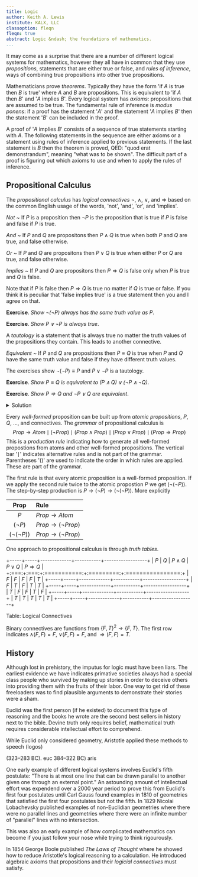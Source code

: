 ```yaml
---
title: Logic
author: Keith A. Lewis
institute: KALX, LLC
classoption: fleqn
fleqn: true
abstract: Logic &ndash; the foundations of mathematics.
...
```


It may come as a surprise that there are a number of different
logical systems for mathematics, however they all have in common that
they use _propositions_, statements that are either true or false, and
_rules of inference_, ways of combining true propositions into other
true propositions.

Mathematicians prove _theorems_. Typically they have the form 'if
$A$ is true then $B$ is true' where $A$ and $B$ are propositions.
This is equivalent to 'if $A$ then $B$' and '$A$ implies $B$'.
Every logical system has _axioms_: propositions that are assumed to be
true. The fundamental rule of inference is _modus ponens_: if a proof
has the statement '$A$' and the statement '$A$ implies $B$' then the
statement '$B$' can be included in the proof.

A proof of '$A$ implies $B$' consists of a sequence of
true statements starting with $A$. The following statements in the sequence
are either axioms or a statement using rules of inference applied to
previous statements. If the last statement is $B$ then the theorem is
proved, QED: "quod erat demonstrandum", meaning "what was to be shown".
The difficult part of a proof is figuring out which axioms to use and
when to apply the rules of inference.

## Propositional Calculus

The _propositional calculus_ has _logical connectives_
$\neg$, $\wedge$, $\vee$, and $\Rightarrow$ based on the
common English usage of the words, 'not', 'and', 'or', and 'implies'.

_Not_
  ~ If $P$ is a proposition then $\neg P$ is the proposition that is true
  	if $P$ is false and false if $P$ is true.

_And_
  ~ If $P$ and $Q$ are propositons then $P\wedge Q$ is true when both $P$ and
  $Q$ are true, and false otherwise.

_Or_
  ~ If $P$ and $Q$ are propositons then $P\vee Q$ is true when either $P$ or
  $Q$ are true, and false otherwise.

_Implies_
  ~ If $P$ and $Q$ are propositons then $P\Rightarrow Q$ is false only when
  $P$ is true and $Q$ is false.

Note that if $P$ is false then $P\Rightarrow Q$ is true no matter if $Q$
is true or false. If you think it is peculiar that 'false implies true'
is a true statement then you and I agree on that.

__Exercise__. _Show $\neg(\neg P)$ always has the same truth value as $P$_.

__Exercise__. _Show $P\vee\neg P$ is always true_.

A _tautology_ is a statement that is always true no matter
the truth values of the propositions they contain. This leads to another
connective.

_Equivalent_
  ~ If $P$ and $Q$ are propositions then $P\equiv Q$ is true when $P$ and $Q$
  have the same truth value and false if they have different truth values.

The exercises show $\neg(\neg P)\equiv P$ and $P\vee\neg P$ is a tautology.

__Exercise__. _Show $P\equiv Q$ is equivalent to $(P\wedge Q)\vee(\neg P\wedge\neg Q)$_.

__Exercise__. _Show $P\Rightarrow Q$ and $\neg P\vee Q$ are equivalent_.

<details>
<summary>Solution</summary>
If $P$ is false then $P\Rightarrow Q$ is true, as we've just seen.
Since $\neg P$ is true in this case $\neg P\vee Q$ is true.
If $P$ is true and $Q$ is false then
$P\Rightarrow Q$ is false and so is $\neg P\vee Q$ since both $\neg P$
and $Q$ are false. If $P$ is true and $Q$ is true then
$P\Rightarrow Q$ is true and so is $\neg P\vee Q$ since $Q$ is true.
</details>

Every _well-formed_ proposition can be built up from _atomic propositions_,
$P$, $Q$, ..., and connectives. The _grammar_ of propositional calculus is
$$
	\mathit{Prop}\to\mathit{Atom}
	\mid(\neg\mathit{Prop})
	\mid(\mathit{Prop}\wedge\mathit{Prop})
	\mid(\mathit{Prop}\vee\mathit{Prop})
	\mid(\mathit{Prop}\Rightarrow\mathit{Prop})
$$
This is a _production rule_ indicating how to generate all well-formed propostions
from atoms and other well-formed propositions. The vertical bar '$\mid$'
indicates alternative rules and is not part of the grammar. Parentheses '()' are used
to indicate the order in which rules are applied. These are part of the grammar.

The first rule is that every atomic proposition is a well-formed proposition.
If we apply the second rule twice to the atomic propostion $P$ we get $(\neg(\neg P))$.
The step-by-step production is $P\to(\neg P)\to(\neg(\neg P))$. More explicitly

| Prop | Rule |
| :--: | :--- |
| $P$ | $\mathit{Prop}\to\mathit{Atom}$ |
| $(\neg P)$ | $\mathit{Prop}\to(\neg\mathit{Prop})$ |
| $(\neg(\neg P))$ | $\mathit{Prop}\to(\neg\mathit{Prop})$ |

One approach to propositional calculus is through _truth tables_.

+-----+-----+-------------+-----------+------------------+
| $P$ | $Q$ | $P\wedge Q$ | $P\vee Q$ | $P\Rightarrow Q$ |
+:===:+:===:+:===========:+:=========:+:================:+
| $F$ | $F$ | $F$         | $F$       | $T$              |
+-----+-----+-------------+-----------+------------------+
| $F$ | $T$ | $F$         | $T$       | $T$              |
+-----+-----+-------------+-----------+------------------+
| $T$ | $F$ | $F$         | $T$       | $F$              |
+-----+-----+-------------+-----------+------------------+
| $T$ | $T$ | $T$         | $T$       | $T$              |
+-----+-----+-------------+-----------+------------------+

Table: Logical Connectives

Binary connectives are functions from $\{F,T\}^2\to\{F,T\}$. The first row
indicates $\wedge(F,F) = F$, $\vee(F,F) = F$, and $\Rightarrow(F,F) = T$.

## History

Although lost in prehistory, the imputus for logic must have been liars.
The earliest evidence we have indicates primative societies always had
a special class people who survived by making up
stories in order to deceive others into providing them with the
fruits of their labor. One way to get rid of these freeloaders
was to find plausible arguments to demonstrate their stories were a sham.

Euclid was the first person (if he existed) to document this type of
reasoning and the books he wrote are the second best sellers in history
next to the bible. Devine truth only requires belief, mathematical truth
requires considerable intellectual effort to comprehend.

While Euclid only considered geometry, Aristotle applied these methods
to speech (logos)

(323–283 BC). euc
 384–322 BC) aris

One early example of different logical systems involves Euclid's fifth
postulate: "There is at most one line that can be drawn parallel to
another given one through an external point." An astounding amount of
intellectual effort was expendend over a 2000 year period to prove this
from Euclid's first four postulates until Carl Gauss found examples in
1810 of geometries that satisfied the first four postulates but not the
fifth.  In 1829 Nicolai Lobachevsky published examples of non-Euclidian
geometries where there were no parallel lines and geometries where there
were an infinite number of "parallel" lines with no intersection.

This was also an early example of how complicated mathematics can become
if you just follow your nose while trying to think rigourously.

In 1854 George Boole published _The Laws of Thought_ where he showed how to
reduce Aristotle's logical reasoning to a calculation. He introduced
algebraic axioms that propositions and their _logicial connectives_ must satisfy.

<!--
Euclid postulate vs axiom
"If a line segment intersects two straight lines forming two interior
angles on the same side that sum to less than two right angles, then
the two lines, if extended indefinitely, meet on that side on which the
angles sum to less than two right angles."

Playfair. What a name!
-->
